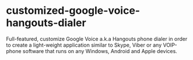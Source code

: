 # customized-google-voice-hangouts-dialer
Full-featured, customize Google Voice a.k.a Hangouts phone dialer in order to create a light-weight application similar to Skype, Viber or any VOIP-phone software that runs on any Windows, Android and Apple devices.
